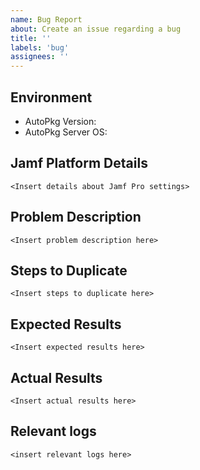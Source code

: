 ```yaml
---
name: Bug Report
about: Create an issue regarding a bug
title: ''
labels: 'bug'
assignees: ''
---
```


Environment
-----------
* AutoPkg Version: 
* AutoPkg Server OS: 

Jamf Platform Details
---------------------
```
<Insert details about Jamf Pro settings>
```

Problem Description
-------------------
```
<Insert problem description here>
```

Steps to Duplicate
------------------
```
<Insert steps to duplicate here>
```

Expected Results
----------------
```
<Insert expected results here>
```

Actual Results
--------------
```
<Insert actual results here>
```

Relevant logs
-------------
```
<insert relevant logs here>
```
